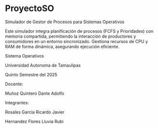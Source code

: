 # ProyectoSO
Simulador de Gestor de Procesos para Sistemas Operativos

Este simulador integra planificación de procesos (FCFS y Prioridades) con memoria compartida, permitiendo la interacción de productores y consumidores en un entorno sincronizado. Gestiona recursos de CPU y RAM de forma dinámica, asegurando ejecución eficiente.

Sistema Operativos

Universidad Autonoma de Tamaulipas

Quinto Semestre del 2025

Docente: 

Muñoz Quintero Dante Adolfo

Integrantes:

Rosales García Ricardo Javier

Hernandez Flores Lluvia Rubi
